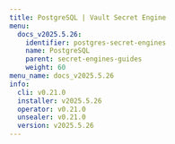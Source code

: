 ```yaml
---
title: PostgreSQL | Vault Secret Engine
menu:
  docs_v2025.5.26:
    identifier: postgres-secret-engines
    name: PostgreSQL
    parent: secret-engines-guides
    weight: 60
menu_name: docs_v2025.5.26
info:
  cli: v0.21.0
  installer: v2025.5.26
  operator: v0.21.0
  unsealer: v0.21.0
  version: v2025.5.26
---
```


